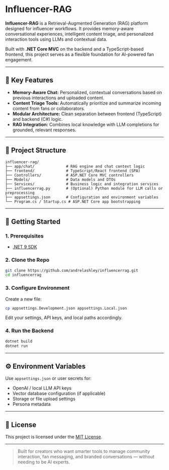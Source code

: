 # Influencer-RAG

**Influencer-RAG** is a Retrieval-Augmented Generation (RAG) platform designed for influencer workflows. It provides memory-aware conversational experiences, intelligent content triage, and personalized interaction tools using LLMs and contextual data.

Built with **.NET Core MVC** on the backend and a TypeScript-based frontend, this project serves as a flexible foundation for AI-powered fan engagement.

---

## 🧠 Key Features

- **Memory-Aware Chat:** Personalized, contextual conversations based on previous interactions and uploaded content.
- **Content Triage Tools:** Automatically prioritize and summarize incoming content from fans or collaborators.
- **Modular Architecture:** Clean separation between frontend (TypeScript) and backend (C#) logic.
- **RAG Integration:** Combines local knowledge with LLM completions for grounded, relevant responses.

---

## 📁 Project Structure

```
influencer-rag/
├── app/chat/              # RAG engine and chat context logic
├── frontend/              # TypeScript/React frontend (SPA)
├── Controllers/           # ASP.NET Core MVC controllers
├── Models/                # Data models and DTOs
├── Services/              # Business logic and integration services
├── influencerrag.py       # (Optional) Python module for LLM calls or preprocessing
├── appsettings.json       # Configuration and environment variables
└── Program.cs / Startup.cs # ASP.NET Core app bootstrapping
```

---

## 🚀 Getting Started

### 1. Prerequisites

- [.NET 9 SDK](https://dotnet.microsoft.com/en-us/download/dotnet/9.0)

### 2. Clone the Repo

```bash
git clone https://github.com/andrelashley/influencerrag.git
cd influencerrag
```

### 3. Configure Environment

Create a new file:

```bash
cp appsettings.Development.json appsettings.Local.json
```

Edit your settings, API keys, and local paths accordingly.

### 4. Run the Backend

```bash
dotnet build
dotnet run
```

---

## ⚙️ Environment Variables

Use `appsettings.json` or user secrets for:

- OpenAI / local LLM API keys
- Vector database configuration (if applicable)
- Storage or file upload settings
- Persona metadata

---

## 📝 License

This project is licensed under the [MIT License](LICENSE).

---

> Built for creators who want smarter tools to manage community interaction, fan messaging, and branded conversations — without needing to be AI experts.